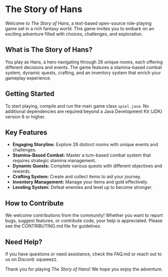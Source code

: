 # The Story of Hans

Welcome to *The Story of Hans*, a text-based open-source role-playing game set in a rich fantasy world. This game invites you to embark on an exciting adventure filled with choices, challenges, and exploration.

## What is The Story of Hans?

You play as Hans, a hero navigating through 26 unique rooms, each offering different decisions and events. The game features a stamina-based combat system, dynamic quests, crafting, and an inventory system that enrich your gameplay experience.

## Getting Started

To start playing, compile and run the main game class `spiel.java`. No additional dependencies are required beyond a Java Development Kit (JDK) version 8 or higher.

## Key Features

- **Engaging Storyline:** Explore 26 distinct rooms with unique events and challenges.
- **Stamina-Based Combat:** Master a turn-based combat system that requires strategic stamina management.
- **Dynamic Quests:** Complete various quests with different objectives and rewards.
- **Crafting System:** Create and collect items to aid your journey.
- **Inventory Management:** Manage your items and gold effectively.
- **Leveling System:** Defeat enemies and level up to become stronger.

## How to Contribute

We welcome contributions from the community! Whether you want to report bugs, suggest features, or contribute code, your help is appreciated. Please see the CONTRIBUTING.md file for guidelines.

## Need Help?

If you have questions or need assistance, check the FAQ.md or reach out to us on Discord: squeeezz.

Thank you for playing *The Story of Hans*! We hope you enjoy the adventure.
